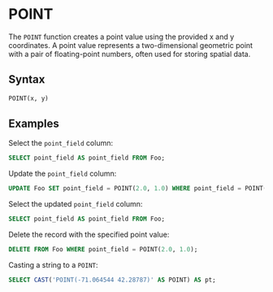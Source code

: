 
# POINT

The `POINT` function creates a point value using the provided x and y coordinates. A point value represents a two-dimensional geometric point with a pair of floating-point numbers, often used for storing spatial data.

## Syntax

```sql
POINT(x, y)
```

## Examples


Select the `point_field` column:

```sql
SELECT point_field AS point_field FROM Foo;
```

Update the `point_field` column:

```sql
UPDATE Foo SET point_field = POINT(2.0, 1.0) WHERE point_field = POINT(0.3134, 0.156);
```

Select the updated `point_field` column:

```sql
SELECT point_field AS point_field FROM Foo;
```

Delete the record with the specified point value:

```sql
DELETE FROM Foo WHERE point_field = POINT(2.0, 1.0);
```

Casting a string to a `POINT`:

```sql
SELECT CAST('POINT(-71.064544 42.28787)' AS POINT) AS pt;
```
